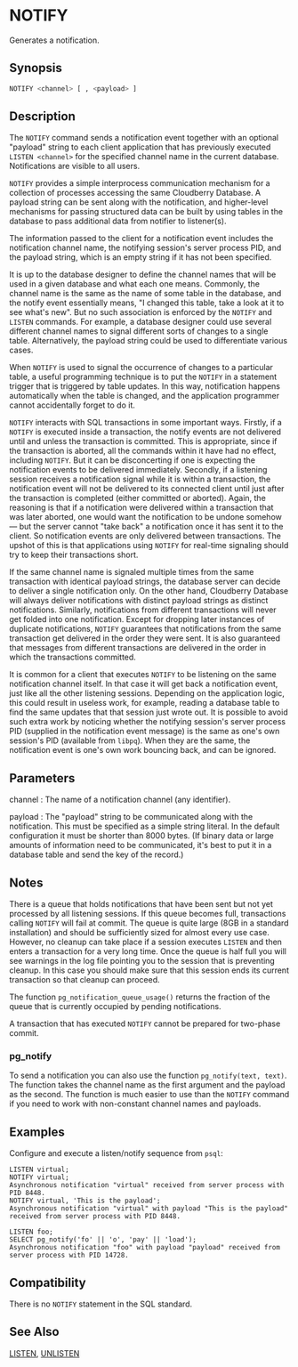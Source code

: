 # NOTIFY

Generates a notification.

## Synopsis

```sql
NOTIFY <channel> [ , <payload> ]
```

## Description


The `NOTIFY` command sends a notification event together with an optional "payload" string to each client application that has previously executed `LISTEN <channel>` for the specified channel name in the current database. Notifications are visible to all users.

`NOTIFY` provides a simple interprocess communication mechanism for a collection of processes accessing the same Cloudberry Database. A payload string can be sent along with the notification, and higher-level mechanisms for passing structured data can be built by using tables in the database to pass additional data from notifier to listener(s).

The information passed to the client for a notification event includes the notification channel name, the notifying session's server process PID, and the payload string, which is an empty string if it has not been specified.

It is up to the database designer to define the channel names that will be used in a given database and what each one means. Commonly, the channel name is the same as the name of some table in the database, and the notify event essentially means, "I changed this table, take a look at it to see what's new". But no such association is enforced by the `NOTIFY` and `LISTEN` commands. For example, a database designer could use several different channel names to signal different sorts of changes to a single table. Alternatively, the payload string could be used to differentiate various cases.

When `NOTIFY` is used to signal the occurrence of changes to a particular table, a useful programming technique is to put the `NOTIFY` in a statement trigger that is triggered by table updates. In this way, notification happens automatically when the table is changed, and the application programmer cannot accidentally forget to do it.

`NOTIFY` interacts with SQL transactions in some important ways. Firstly, if a `NOTIFY` is executed inside a transaction, the notify events are not delivered until and unless the transaction is committed. This is appropriate, since if the transaction is aborted, all the commands within it have had no effect, including `NOTIFY`. But it can be disconcerting if one is expecting the notification events to be delivered immediately. Secondly, if a listening session receives a notification signal while it is within a transaction, the notification event will not be delivered to its connected client until just after the transaction is completed (either committed or aborted). Again, the reasoning is that if a notification were delivered within a transaction that was later aborted, one would want the notification to be undone somehow — but the server cannot "take back" a notification once it has sent it to the client. So notification events are only delivered between transactions. The upshot of this is that applications using `NOTIFY` for real-time signaling should try to keep their transactions short.

If the same channel name is signaled multiple times from the same transaction with identical payload strings, the database server can decide to deliver a single notification only. On the other hand, Cloudberry Database will always deliver notifications with distinct payload strings as distinct notifications. Similarly, notifications from different transactions will never get folded into one notification. Except for dropping later instances of duplicate notifications, `NOTIFY` guarantees that notifications from the same transaction get delivered in the order they were sent. It is also guaranteed that messages from different transactions are delivered in the order in which the transactions committed.

It is common for a client that executes `NOTIFY` to be listening on the same notification channel itself. In that case it will get back a notification event, just like all the other listening sessions. Depending on the application logic, this could result in useless work, for example, reading a database table to find the same updates that that session just wrote out. It is possible to avoid such extra work by noticing whether the notifying session's server process PID (supplied in the notification event message) is the same as one's own session's PID (available from `libpq`). When they are the same, the notification event is one's own work bouncing back, and can be ignored.


## Parameters

channel
:   The name of a notification channel (any identifier).

payload
:   The "payload" string to be communicated along with the notification. This must be specified as a simple string literal. In the default configuration it must be shorter than 8000 bytes. (If binary data or large amounts of information need to be communicated, it's best to put it in a database table and send the key of the record.)

## Notes

There is a queue that holds notifications that have been sent but not yet processed by all listening sessions. If this queue becomes full, transactions calling `NOTIFY` will fail at commit. The queue is quite large (8GB in a standard installation) and should be sufficiently sized for almost every use case. However, no cleanup can take place if a session executes `LISTEN` and then enters a transaction for a very long time. Once the queue is half full you will see warnings in the log file pointing you to the session that is preventing cleanup. In this case you should make sure that this session ends its current transaction so that cleanup can proceed.

The function `pg_notification_queue_usage()` returns the fraction of the queue that is currently occupied by pending notifications.

A transaction that has executed `NOTIFY` cannot be prepared for two-phase commit.

### pg_notify

To send a notification you can also use the function `pg_notify(text, text)`. The function takes the channel name as the first argument and the payload as the second. The function is much easier to use than the `NOTIFY` command if you need to work with non-constant channel names and payloads.

## Examples

Configure and execute a listen/notify sequence from `psql`:

```
LISTEN virtual;
NOTIFY virtual;
Asynchronous notification "virtual" received from server process with PID 8448.
NOTIFY virtual, 'This is the payload';
Asynchronous notification "virtual" with payload "This is the payload" received from server process with PID 8448.

LISTEN foo;
SELECT pg_notify('fo' || 'o', 'pay' || 'load');
Asynchronous notification "foo" with payload "payload" received from server process with PID 14728.
```

## Compatibility

There is no `NOTIFY` statement in the SQL standard.

## See Also

[LISTEN](/docs/sql-statements/sql-statement-listen.md), [UNLISTEN](/docs/sql-statements/sql-statement-unlisten.md)



